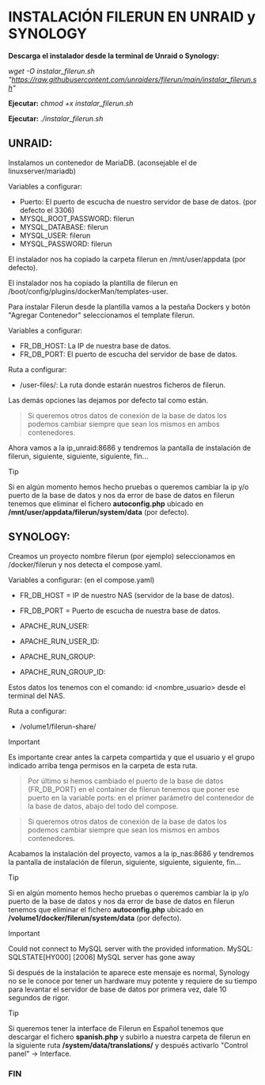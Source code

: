 # INSTALACIÓN FILERUN EN UNRAID y SYNOLOGY

**Descarga el instalador desde la terminal de Unraid o Synology:**

_wget -O instalar_filerun.sh "https://raw.githubusercontent.com/unraiders/filerun/main/instalar_filerun.sh"_

**Ejecutar:** _chmod +x instalar_filerun.sh_

**Ejecutar:** _./instalar_filerun.sh_

## UNRAID:

Instalamos un contenedor de MariaDB. (aconsejable el de linuxserver/mariadb)

Variables a configurar:

  - Puerto: El puerto de escucha de nuestro servidor de base de datos. (por defecto el 3306)
  - MYSQL_ROOT_PASSWORD: filerun
  - MYSQL_DATABASE: filerun
  - MYSQL_USER: filerun
  - MYSQL_PASSWORD: filerun

El instalador nos ha copiado la carpeta filerun en /mnt/user/appdata (por defecto).

El instalador nos ha copiado la plantilla de filerun en /boot/config/plugins/dockerMan/templates-user.

Para instalar Filerun desde la plantilla vamos a la pestaña Dockers y botón "Agregar Contenedor" seleccionamos el template filerun.

Variables a configurar:

  - FR_DB_HOST: La IP de nuestra base de datos.
  - FR_DB_PORT: El puerto de escucha del servidor de base de datos.

Ruta a configurar:

  - /user-files/: La ruta donde estarán nuestros ficheros de filerun.

Las demás opciones las dejamos por defecto tal como están.


> Si queremos otros datos de conexión de la base de datos los podemos cambiar siempre que sean los mismos en ambos contenedores.


Ahora vamos a la ip_unraid:8686 y tendremos la pantalla de instalación de filerun, siguiente, siguiente, siguiente, fin...


> [!TIP]
> Si en algún momento hemos hecho pruebas o queremos cambiar la ip y/o puerto de la base de datos y nos da error de base de datos en filerun tenemos que eliminar el fichero **autoconfig.php** ubicado en **/mnt/user/appdata/filerun/system/data** (por defecto).


## SYNOLOGY:

Creamos un proyecto nombre filerun (por ejemplo) seleccionamos en /docker/filerun y nos detecta el compose.yaml.

Variables a configurar: (en el compose.yaml)

  -  FR_DB_HOST = IP de nuestro NAS (servidor de la base de datos).
  -  FR_DB_PORT = Puerto de escucha de nuestra base de datos.

  - APACHE_RUN_USER: 
  - APACHE_RUN_USER_ID: 
  - APACHE_RUN_GROUP: 
  - APACHE_RUN_GROUP_ID:

  Estos datos los tenemos con el comando: id <nombre_usuario> desde el terminal del NAS.

Ruta a configurar:

  -  /volume1/filerun-share/

  > [!IMPORTANT]
  > Es importante crear antes la carpeta compartida y que el usuario y el grupo indicado arriba tenga permisos en la carpeta de esta ruta.
  
  
  > Por último si hemos cambiado el puerto de la base de datos (FR_DB_PORT) en el container de filerun tenemos que poner ese puerto en la variable ports: en el primer parámetro del contenedor de la base de datos, abajo del todo del compose. 

> Si queremos otros datos de conexión de la base de datos los podemos cambiar siempre que sean los mismos en ambos contenedores.

Acabamos la instalación del proyecto, vamos a la ip_nas:8686 y tendremos la pantalla de instalación de filerun, siguiente, siguiente, siguiente, fin...

> [!TIP]
> Si en algún momento hemos hecho pruebas o queremos cambiar la ip y/o puerto de la base de datos y nos da error de base de datos en filerun tenemos que eliminar el fichero **autoconfig.php** ubicado en **/volume1/docker/filerun/system/data** (por defecto).

> [!IMPORTANT]
> Could not connect to MySQL server with the provided information.
>  MySQL: SQLSTATE[HY000] [2006] MySQL server has gone away
>
> Si después de la instalación te aparece este mensaje es normal, Synology no se le conoce por tener un hardware muy potente y requiere de su tiempo para levantar el servidor de base de datos por primera vez, dale 10 segundos de rigor.  


> [!TIP]
> Si queremos tener la interface de Filerun en Español tenemos que descargar el fichero **spanish.php** y subirlo a nuestra carpeta de filerun en la siguiente ruta **/system/data/translations/** y después activarlo "Control panel" -> Interface.
> 

### FIN
  

